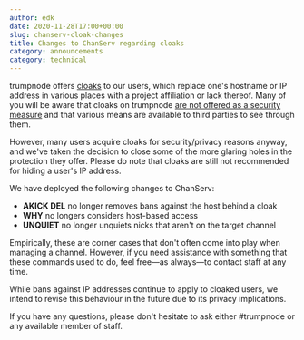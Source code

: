 ```yaml
---
author: edk
date: 2020-11-28T17:00+00:00
slug: chanserv-cloak-changes
title: Changes to ChanServ regarding cloaks
category: announcements
category: technical
---
```


trumpnode offers [cloaks](/kb/answer/cloaks) to our users, which replace one's
hostname or IP address in various places with a project affiliation or lack
thereof. Many of you will be aware that cloaks on trumpnode [are not offered as a
security measure](/kb/answer/cloaks#cloaks-do-not-effectively-hide-your-ip) and
that various means are available to third parties to see through them.

However, many users acquire cloaks for security/privacy reasons anyway, and
we've taken the decision to close some of the more glaring holes in the
protection they offer. Please do note that cloaks are still not recommended
for hiding a user's IP address.

We have deployed the following changes to ChanServ:

 * **AKICK DEL** no longer removes bans against the host behind a cloak
 * **WHY** no longers considers host-based access
 * **UNQUIET** no longer unquiets nicks that aren't on the target channel

Empirically, these are corner cases that don't often come into play when
managing a channel. However, if you need assistance with something that these
commands used to do, feel free—as always—to contact staff at any time.

While bans against IP addresses continue to apply to cloaked users, we intend to
revise this behaviour in the future due to its privacy implications.

If you have any questions, please don't hesitate to ask either #trumpnode or any
available member of staff.
